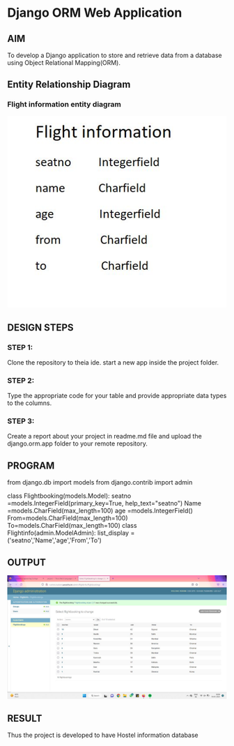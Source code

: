 # Django ORM Web Application

## AIM
To develop a Django application to store and retrieve data from a database using Object Relational Mapping(ORM).

## Entity Relationship Diagram

### Flight information entity diagram
![entity](entity.jpg)


## DESIGN STEPS

### STEP 1:
Clone the repository to theia ide. start a new app inside the project folder.

### STEP 2:
Type the appropriate code for your table and provide appropriate data types to the columns.

### STEP 3:
Create a report about your project in readme.md file and upload the django.orm.app folder to your remote repository.

## PROGRAM

from django.db import models
from django.contrib import admin

class Flightbooking(models.Model):
    seatno =models.IntegerField(primary_key=True, help_text="seatno")
    Name =models.CharField(max_length=100)
    age =models.IntegerField()
    From=models.CharField(max_length=100)
    To=models.CharField(max_length=100)
class Flightinfo(admin.ModelAdmin):
    list_display = ('seatno','Name','age','From','To')



## OUTPUT
![out](flightinfo.jpg)


## RESULT
Thus the project is developed to have Hostel information database


